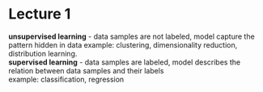 # Lecture 1  
<strong>unsupervised learning</strong> - data samples are not labeled, model capture the pattern hidden in data example: clustering, dimensionality reduction, distribution learning.  
<strong>supervised learning</strong> - data samples are labeled, model describes the relation between data samples and their labels  
example: classification, regression

